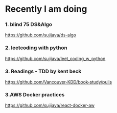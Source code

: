 # Recently I am doing
### 1. blind 75 DS&Algo 
https://github.com/sujijava/ds-algo

### 2. leetcoding with python 
https://github.com/sujijava/leet_coding_w_python

### 3. Readings - TDD by kent beck
https://github.com/Vancouver-KDD/book-study/pulls

### 3.AWS Docker practices 
https://github.com/sujijava/react-docker-aw
